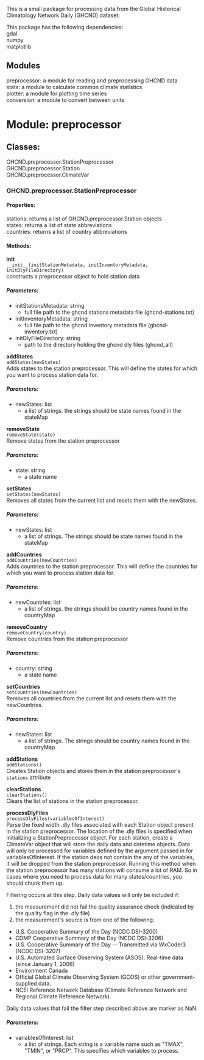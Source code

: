 This is a small package for processing data from the Global Historical Climatology Network Daily (GHCND) dataset.

This package has the following dependencies:  
gdal  
numpy  
matplotlib  

Modules  
-----------  
preprocessor: a module for reading and preprocessing GHCND data  
stats: a module to calculate common climate statistics  
plotter: a module for plotting time series  
conversion: a module to convert between units  
  
  
# Module: preprocessor  
  
## Classes:   
GHCND.preprocessor.StationPreprocessor  
GHCND.preprocessor.Station  
GHCND.preprocessor.ClimateVar  
  
### GHCND.preprocessor.StationPreprocessor

#### Properties:  
stations: returns a list of GHCND.preprocessor.Station objects  
states: returns a list of state abbreviations  
countries: returns a list of country abbreviations  
  
#### Methods:  

<b> init </b>  
```__init__(initStationMetadata, initInventoryMetadata, initDlyFileDirectory)```  
constructs a preprocessor object to hold station data  
  ##### Parameters:    
  - initStationsMetadata: string  
    - full file path to the ghcnd stations metadata file (ghcnd-stations.txt)  
  - initInventoryMetadata: string  
    - full file path to the ghcnd inventory metadata file (ghcnd-inventory.txt)  
  - initDlyFileDirectory: string  
    - path to the directory holding the ghcnd dly files (ghcnd_all)  

<b> addStates </b>  
```addStates(newStates)```  
Adds states to the station preprocessor. This will define the states for which you want to process station data for.  
  ##### Parameters:
  - newStates: list  
    - a list of strings. the strings should be state names found in the stateMap  

<b> removeState </b>  
```removeState(state)```  
Remove states from the station preprocessor  
  ##### Parameters:  
  - state: string  
    - a state name  
    
<b> setStates </b>  
```setStates(newStates)```  
Removes all states from the current list and resets them with the newStates.  
  ##### Parameters:
  - newStates: list  
    - a list of strings. The strings should be state names found in the stateMap  
    
<b> addCountries </b>  
```addCountries(newCountries)```  
Adds countries to the station preprocessor. This will define the countries for which you want to process station data for.  
  ##### Parameters:
  - newCountries: list  
    - a list of strings. the strings should be country names found in the countryMap  

<b> removeCountry </b>  
```removeCountry(country)```  
Remove countries from the station preprocessor  
  ##### Parameters:  
  - country: string  
    - a state name  
 
<b> setCountries </b>  
```setCountries(newCountries)```  
Removes all countries from the current list and resets them with the newCountries.  
  ##### Parameters:
  - newStates: list  
    - a list of strings. The strings should be country names found in the countryMap  

<b> addStations </b>  
```addStations()```  
Creates Station objects and stores them in the station preprocessor's ```stations``` attribute  

<b> clearStations </b>  
```clearStations()```  
Clears the list of stations in the station preprocessor.  

<b> processDlyFiles </b>  
```processDlyFiles(variablesOfInterest)```  
Parse the fixed width .dly files associated with each Station object present in the station preprocessor. The location of the .dly files is specified when initializing a StationPreprocessor object. For each station, create a ClimateVar object that will store the daily data and datetime objects. Data will only be processed for variables defined by the argument passed in for variablesOfInterest. If the station deos not contain the any of the variables, it will be dropped from the station preprocessor. Running this method when the station preprocessor has many stations will consume a lot of RAM. So in cases where you need to process data for many states/countries, you should chunk them up.  
  
Filtering occurs at this step. Daily data values will only be included if:
1. the measurement did not fail the quality assurance check (indicated by the quality flag in the .dly file)  
2. the measurement's source is from one of the following:  
  - U.S. Cooperative Summary of the Day (NCDC DSI-3200)  
  - CDMP Cooperative Summary of the Day (NCDC DSI-3206)  
  - U.S. Cooperative Summary of the Day -- Transmitted via WxCoder3 (NCDC DSI-3207)  
  - U.S. Automated Surface Observing System (ASOS). Real-time data (since January 1, 2006)  
  - Environment Canada  
  - Official Global Climate Observing System (GCOS) or other government-supplied data.  
  - NCEI Reference Network Database (Climate Reference Network and Regional Climate Reference Network).  
  
Daily data values that fail the filter step described above are marker as NaN.  

  ##### Parameters:
  - variablesOfInterest: list  
    - a list of strings. Each string is a variable name such as "TMAX", "TMIN", or "PRCP". This specifies which variables to process.  
    

